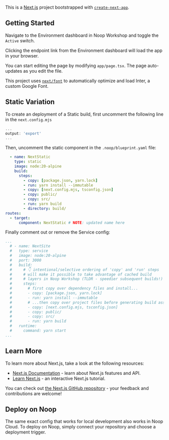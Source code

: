 This is a [Next.js](https://nextjs.org/) project bootstrapped with [`create-next-app`](https://github.com/vercel/next.js/tree/canary/packages/create-next-app).

## Getting Started

Navigate to the Environment dashboard in Noop Workshop and toggle the `Active` switch.

Clicking the endpoint link from the Environment dashboard will load the app in your browser.

You can start editing the page by modifying `app/page.tsx`. The page auto-updates as you edit the file.

This project uses [`next/font`](https://nextjs.org/docs/basic-features/font-optimization) to automatically optimize and load Inter, a custom Google Font.

## Static Variation

To create an deployment of a Static build, first uncomment the following line in the `next.config.mjs`


```js
...
output: 'export'
...
```

Then, uncomment the static component in the `.noop/blueprint.yaml` file:

```yaml
  - name: NextStatic
    type: static
    image: node:20-alpine
    build:
      steps:
        - copy: [package.json, yarn.lock]
        - run: yarn install --immutable
        - copy: [next.config.mjs, tsconfig.json]
        - copy: public/
        - copy: src/
        - run: yarn build
        - directory: build/
routes:
  - target:
      component: NextStatic # NOTE: updated name here

```

Finally comment out or remove the Service config:

```yaml
...
  # - name: NextSite
  #   type: service
  #   image: node:20-alpine
  #   port: 3000
  #   build:
  #     # 👇 intentional/selective ordering of 'copy' and 'run' steps
  #     # will make it possible to take advantage of cached build
  #     # layers in Noop Workshop (TLDR - speedier subsequent builds!)
  #     steps:
  #       # first copy over dependency files and install...
  #       - copy: [package.json, yarn.lock]
  #       - run: yarn install --immutable
  #       # ...then copy over project files before generating build assets
  #       - copy: [next.config.mjs, tsconfig.json]
  #       - copy: public/
  #       - copy: src/
  #       - run: yarn build
  #   runtime:
  #     command: yarn start
...
```

## Learn More

To learn more about Next.js, take a look at the following resources:

- [Next.js Documentation](https://nextjs.org/docs) - learn about Next.js features and API.
- [Learn Next.js](https://nextjs.org/learn) - an interactive Next.js tutorial.

You can check out [the Next.js GitHub repository](https://github.com/vercel/next.js/) - your feedback and contributions are welcome!

## Deploy on Noop

The same exact config that works for local development also works in Noop Cloud. To deploy on Noop, simply connect your repository and choose a deployment trigger.

